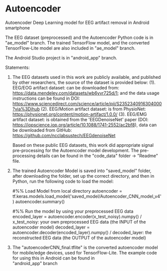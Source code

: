 # Autoencoder
Autoencoder Deep Learning model for EEG artifact removal in Android smartphone

The EEG dataset (preprocessed) and the Autoencoder Python code is in "ae_model" branch.
The trained TensorFlow model, and the converted TensorFlow-Lite model are also included in "ae_model" branch.

The Android Studio project is in "android_app" branch.


Statements:
1. The EEG datasets used in this work are publicly available, and published by other researchers, the source of the dataset is provided below:
   (1). EEG/EOG artifact dataset: can be downloaded from: https://data.mendeley.com/datasets/wb6yvr725d/1; and the data usage instructions can be found in DOI:   
        https://www.sciencedirect.com/science/article/pii/S2352340916304000?via%3Dihub
   (2). EEG/Motion artifact dataset: is from PhysioNet: https://physionet.org/content/motion-artifact/1.0.0/
   (3). EEG/EMG artifact dataset: is obtained from the 'EEGDenoiseNet' paper (DOI: https://iopscience.iop.org/article/10.1088/1741-2552/ac2bf8), data can be downloaded from GitHub: 
        https://github.com/ncclabsustech/EEGdenoiseNet

   Based on these public EEG datasets, this work did appropriate signal pre-processing for the Autoencoder model development. The pre-processing details can be found in the "code_data" folder -> 
   "Readme" file.

2. The trained Autoencoder Model is saved into "saved_model" folder, after downloading the folder, set up the correct directory, and then in Python, run the following code to load the model:

    #%% Load Model from local directory
    autoencoder = tf.keras.models.load_model('saved_model/Autoencoder_CNN_model_v4')
    autoencoder.summary()
   
    #%% Run the model by using your preprocessed EEG data
    encoded_layer = autoencoder.encoder(x_test_noisy).numpy()        / x_test_noisy: your own preprocessed EEG data (the INPUT of the autoencoder model)
    decoded_layer = autoencoder.decoder(encoded_layer).numpy()       / decoded_layer: the reconstructed EEG data (the OUTPUT of the autoencoder model)

3. The "autoencoderCNN_final.tflite" is the converted autoencoder model for mobile/edge devices, used for TensorFlow-Lite. The example code for using this in Android can be found in  
   "android_app" branch

   
